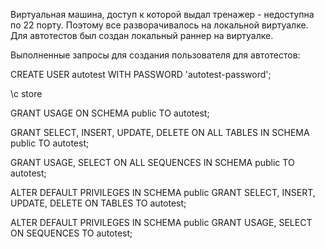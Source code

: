 Виртуальная машина, доступ к которой выдал тренажер - недоступна по 22 порту.
Поэтому все разворачивалось на локальной виртуалке.
Для автотестов был создан локальный раннер на виртуалке.



Выполненные запросы для создания пользователя для автотестов:

CREATE USER autotest WITH PASSWORD 'autotest-password';

\c store

GRANT USAGE ON SCHEMA public TO autotest;

GRANT SELECT, INSERT, UPDATE, DELETE ON ALL TABLES IN SCHEMA public TO autotest;

GRANT USAGE, SELECT ON ALL SEQUENCES IN SCHEMA public TO autotest;

ALTER DEFAULT PRIVILEGES IN SCHEMA public GRANT SELECT, INSERT, UPDATE, DELETE ON TABLES TO autotest;

ALTER DEFAULT PRIVILEGES IN SCHEMA public GRANT USAGE, SELECT ON SEQUENCES TO autotest;